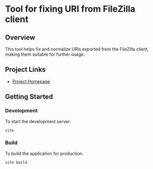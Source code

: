 # Tool for fixing URI from FileZilla client

## Overview

This tool helps fix and normalize URIs exported from the FileZilla client, making them suitable for further usage.

## Project Links

- [Project Homepage](https://dev.jarpex.ru/static-fix/)

## Getting Started

### Development

To start the development server:

```bash
vite
```

### Build

To build the application for production:

```bash
vite build
```
